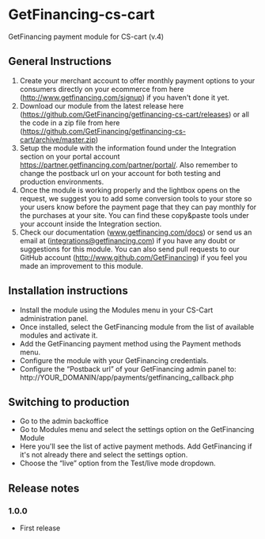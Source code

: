 GetFinancing-cs-cart
================

GetFinancing payment module for CS-cart (v.4)

## General Instructions

1. Create your merchant account to offer monthly payment options to your consumers directly on your ecommerce from here (http://www.getfinancing.com/signup) if you haven't done it yet.
2. Download our module from the latest release here (https://github.com/GetFinancing/getfinancing-cs-cart/releases) or all the code in a zip file from here (https://github.com/GetFinancing/getfinancing-cs-cart/archive/master.zip)
3. Setup the module with the information found under the Integration section on your portal account https://partner.getfinancing.com/partner/portal/. Also remember to change the postback url on your account for both testing and production environments.
4. Once the module is working properly and the lightbox opens on the request, we suggest you to add some conversion tools to your store so your users know before the payment page that they can pay monthly for the purchases at your site. You can find these copy&paste tools under your account inside the Integration section.
5. Check our documentation (www.getfinancing.com/docs) or send us an email at (integrations@getfinancing.com) if you have any doubt or suggestions for this module. You can also send pull requests to our GitHub account (http://www.github.com/GetFinancing) if you feel you made an improvement to this module.


## Installation instructions

- Install the module using the Modules menu in your CS-Cart administration panel.
- Once installed, select the GetFinancing module from the list of available modules and activate it.
- Add the GetFinancing payment method using the Payment methods menu.
- Configure the module with your GetFinancing credentials.
- Configure the “Postback url” of your GetFinancing admin panel to: http://YOUR_DOMANIN/app/payments/getfinancing_callback.php

## Switching to production

 - Go to the admin backoffice
 - Go to Modules menu and select the settings option on the GetFinancing Module
 - Here you'll see the list of active payment methods. Add GetFinancing if it's not already there and select the settings option.
 - Choose the “live” option from the Test/live mode dropdown.

## Release notes

### 1.0.0

- First release
